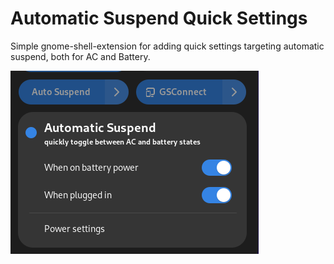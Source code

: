# Automatic Suspend Quick Settings

Simple gnome-shell-extension for adding quick settings targeting automatic suspend, both for AC and Battery.

![screenshow demonstrating quick settings](automatic-suspend-quick-actions.png "Screenshot")
